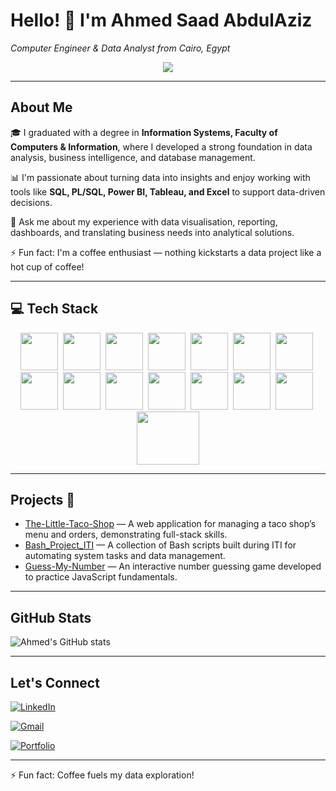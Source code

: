 # Hello! 👋 I'm Ahmed Saad AbdulAziz  
*Computer Engineer & Data Analyst from Cairo, Egypt*
<p align="center">
  <a href="https://github.com/DenverCoder1/readme-typing-svg">
    <img src="https://readme-typing-svg.herokuapp.com/?lines=Data%20Analyst%20Engineer;Transforming%20Data%20into%20Insights;Always%20learning%20new%20technologies&font=Fira%20Code&center=true&width=580&height=45&color=f75c7e&vCenter=true&size=22" />
  </a>
</p>


---

## About Me 

🎓 I graduated with a degree in **Information Systems, Faculty of Computers & Information**, where I developed a strong foundation in data analysis, business intelligence, and database management.  

📊 I'm passionate about turning data into insights and enjoy working with tools like **SQL, PL/SQL, Power BI, Tableau, and Excel** to support data-driven decisions.  

💬 Ask me about my experience with data visualisation, reporting, dashboards, and translating business needs into analytical solutions.  

⚡ Fun fact: I'm a coffee enthusiast — nothing kickstarts a data project like a hot cup of coffee!

---


## 💻 Tech Stack

<p align="center">
  <img src="https://img.shields.io/badge/HTML-05122A?style=flat&logo=html5&logoColor=white" height="60" />&nbsp;
  <img src="https://img.shields.io/badge/CSS-05122A?style=flat&logo=css3&logoColor=white" height="60" />&nbsp;
  <img src="https://img.shields.io/badge/JavaScript-05122A?style=flat&logo=javascript&logoColor=F7DF1E" height="60" />&nbsp;
  <img src="https://img.shields.io/badge/jQuery-05122A?style=flat&logo=jquery&logoColor=white" height="60" />&nbsp;
  <img src="https://img.shields.io/badge/PHP-05122A?style=flat&logo=php&logoColor=white" height="60" />&nbsp;
  <img src="https://img.shields.io/badge/Bootstrap-05122A?style=flat&logo=bootstrap&logoColor=white" height="60" />&nbsp;
  <img src="https://img.shields.io/badge/C%23-05122A?style=flat&logo=c-sharp&logoColor=white" height="60" />&nbsp;
  <img src="https://img.shields.io/badge/Entity%20Framework-05122A?style=flat&logo=.net&logoColor=white" height="60" />&nbsp;
  <img src="https://img.shields.io/badge/MVC-05122A?style=flat&logo=dotnet&logoColor=white" height="60" />&nbsp;
  <img src="https://img.shields.io/badge/Web%20API-05122A?style=flat&logo=dotnet&logoColor=white" height="60" />&nbsp;
  <img src="https://img.shields.io/badge/Angular-05122A?style=flat&logo=angular&logoColor=white" height="60" />&nbsp;
  <img src="https://img.shields.io/badge/SQL-05122A?style=flat&logo=postgresql&logoColor=white" height="60" />&nbsp;
  <img src="https://img.shields.io/badge/PL%2FSQL-05122A?style=flat&logo=oracle&logoColor=white" height="60" />&nbsp;
  <img src="https://img.shields.io/badge/Power%20BI-05122A?style=flat&logo=powerbi&logoColor=F2C811" height="60" />&nbsp;
<img src="https://img.shields.io/badge/Tableau-05122A?style=flat&logo=tableau&logoColor=E97627" height="85" width="100" />

</p>







---

## Projects 🚀  
- [The-Little-Taco-Shop](https://github.com/AhmedSaad5/The-Little-Taco-Shop) — A web application for managing a taco shop’s menu and orders, demonstrating full-stack skills.  
- [Bash_Project_ITI](https://github.com/AhmedSaad5/Bash_Project_ITI) — A collection of Bash scripts built during ITI for automating system tasks and data management.  
- [Guess-My-Number](https://github.com/AhmedSaad5/Guess-My-Number) — An interactive number guessing game developed to practice JavaScript fundamentals.

---

## GitHub Stats  
![Ahmed's GitHub stats](https://github-readme-stats.vercel.app/api?username=AhmedSaad5&show_icons=true&theme=radical)

---

## Let's Connect  

[![LinkedIn](https://img.shields.io/badge/LinkedIn-Ahmed%20Masoud-0A66C2?style=flat&logo=linkedin&logoColor=white)](https://www.linkedin.com/in/ahmed-masoud93/) <br/>

[![Gmail](https://img.shields.io/badge/Gmail-Ahmed%20AbdulAziz-red?style=flat&logo=gmail)](mailto:mod0yh74@gmail.com) <br/>

[![Portfolio](https://img.shields.io/badge/Portfolio-Website-0078D7?style=flat&logo=github)](https://ahmedsaad5.github.io/Portfolio/) <br/>



---

⚡ Fun fact: Coffee fuels my data exploration!
